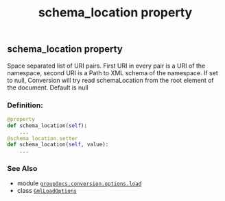 ﻿---
title: schema_location property
second_title: GroupDocs.Conversion for Python via .NET API References
description: 
type: docs
weight: 80
url: /python-net/groupdocs.conversion.options.load/gmlloadoptions/schema_location/
is_root: false
---

## schema_location property


Space separated list of URI pairs. First URI in every pair is a URI of the namespace, second URI is a Path to XML schema of the namespace. If set to null, Conversion will try read schemaLocation from the root element of the document. Default is null
### Definition:
```python
@property
def schema_location(self):
    ...
@schema_location.setter
def schema_location(self, value):
    ...
```

### See Also
* module [`groupdocs.conversion.options.load`](../../)
* class [`GmlLoadOptions`](/conversion/python-net/groupdocs.conversion.options.load/gmlloadoptions)
